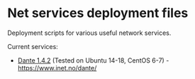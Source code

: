 # Net services deployment files
Deployment scripts for various useful network services.

Current services:
* [Dante 1.4.2](dante) (Tested on Ubuntu 14-18, CentOS 6-7) - https://www.inet.no/dante/
